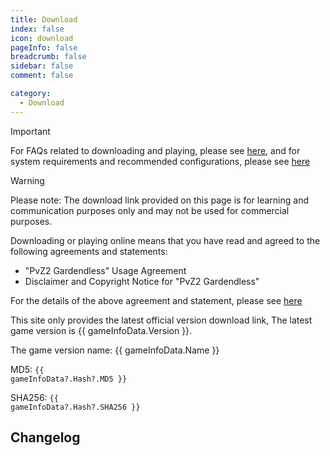 ```yaml
---
title: Download
index: false
icon: download
pageInfo: false
breadcrumb: false
sidebar: false
comment: false

category:
  - Download
---
```


<script setup>
import axios from 'axios';
import { ref, onBeforeMount, onMounted } from 'vue'

const gameInfoData = ref(null);

onBeforeMount(() => {
  axios.get('/jsons/gameinfo.json').then(res => {
    gameInfoData.value = res.data;
  })
})
onMounted(() => {
  (adsbygoogle = window.adsbygoogle || []).push({});
})
</script>

> [!important]
> For FAQs related to downloading and playing, please see [here](../guide/FAQ.md), and for system requirements and recommended configurations, please see [here](../guide/requirement.md)

> [!warning]
> Please note: The download link provided on this page is for learning and communication purposes only and may not be used for commercial purposes.
>
> Downloading or playing online means that you have read and agreed to the following agreements and statements:
>
> - "PvZ2 Gardendless" Usage Agreement
> - Disclaimer and Copyright Notice for "PvZ2 Gardendless"
>
> For the details of the above agreement and statement, please see [here](../instructions/)

This site only provides the latest official version download link<span v-if="gameInfoData?.Version">, The latest game version is {{ gameInfoData.Version }}</span>.

<span v-if="gameInfoData?.Name">The game version name: {{ gameInfoData.Name }}</span>

<span v-if="gameInfoData?.Hash?.MD5">MD5: <code>{{ gameInfoData?.Hash?.MD5 }}</code></span>

<span v-if="gameInfoData?.Hash?.SHA256">SHA256: <code>{{ gameInfoData?.Hash?.SHA256 }}</code></span>

## Changelog

<template v-if="gameInfoData?.EnNewFeatures">

- <li v-for="(item, index) in gameInfoData.EnNewFeatures" :key="index">{{ item }}</li>

</template>

<template v-else>None</template>

<ins class="adsbygoogle"
     style="display:block"
     data-ad-client="ca-pub-7637695321442015"
     data-ad-slot="7113006248"
     data-ad-format="auto"
     data-full-width-responsive="true">
</ins>

<template v-if="gameInfoData?.Download.Github">

## Github <Badge text="No login required" type="info" /><Badge text="high-speed" type="tip" /><Badge text="global" type="warning" />

Download Link: <a :href="gameInfoData.Download.Github">click to enter</a>

</template>

<template v-if="gameInfoData?.Download.Onedrive">

## Onedrive Link <Badge text="No login required" type="info" /><Badge text="high-speed" type="tip" /><Badge text="global" type="warning" />

Download Link: <a :href="gameInfoData.Download.Onedrive">click to enter</a>

</template>

<template v-if="gameInfoData?.Download.Baidu">

## Baidu Netdisk<Badge text="Only in Chinese" type="danger" />

Download Link: <a :href="gameInfoData.Download.Baidu">click to enter</a>

</template>

<template v-if="gameInfoData?.Download.Pan123">

## 123Pan <Badge text="Only in Chinese" type="danger" />

Download Link: <a :href="gameInfoData.Download.Pan123">click to enter</a>

</template>

<template v-if="gameInfoData?.Download.Quark">

## Quark <Badge text="Only in Chinese" type="danger" />

Download Link: <a :href="gameInfoData.Download.Quark">click to enter</a>

</template>

